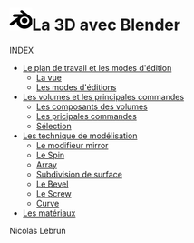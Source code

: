 # ![logo blender](src/blender.png)La 3D avec Blender
INDEX


- [Le plan de travail et les modes d'édition](la-vue-et-les-modes.md)
  - [La vue](#)
  - [Les modes d'éditions](#)
- [Les volumes et les principales commandes](les-volumes.md)
  - [Les composants des volumes](#)
  - [Les pricipales commandes](#)
  - [Sélection](#)
- [Les technique de modélisation](les-techniques.md)
  - [Le modifieur mirror](#)
  - [Le Spin](#)
  - [Array](#)
  - [Subdivision de surface](#)
  - [Le Bevel](#)
  - [Le Screw](#)
  - [Curve](#)
- [Les matériaux](les-materiau.md)



Nicolas Lebrun
